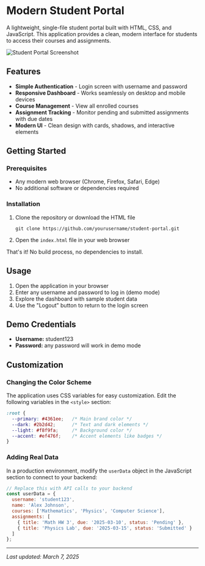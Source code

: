 # Modern Student Portal

A lightweight, single-file student portal built with HTML, CSS, and JavaScript. This application provides a clean, modern interface for students to access their courses and assignments.

![Student Portal Screenshot](https://placeholder-image.com/student-portal-screenshot.png)

## Features

- **Simple Authentication** - Login screen with username and password
- **Responsive Dashboard** - Works seamlessly on desktop and mobile devices
- **Course Management** - View all enrolled courses
- **Assignment Tracking** - Monitor pending and submitted assignments with due dates
- **Modern UI** - Clean design with cards, shadows, and interactive elements

## Getting Started

### Prerequisites

- Any modern web browser (Chrome, Firefox, Safari, Edge)
- No additional software or dependencies required

### Installation

1. Clone the repository or download the HTML file
   ```
   git clone https://github.com/yourusername/student-portal.git
   ```
   
2. Open the `index.html` file in your web browser

That's it! No build process, no dependencies to install.

## Usage

1. Open the application in your browser
2. Enter any username and password to log in (demo mode)
3. Explore the dashboard with sample student data
4. Use the "Logout" button to return to the login screen

## Demo Credentials

- **Username:** student123
- **Password:** any password will work in demo mode

## Customization

### Changing the Color Scheme

The application uses CSS variables for easy customization. Edit the following variables in the `<style>` section:

```css
:root {
  --primary: #4361ee;   /* Main brand color */
  --dark: #2b2d42;      /* Text and dark elements */
  --light: #f8f9fa;     /* Background color */
  --accent: #ef476f;    /* Accent elements like badges */
}
```

### Adding Real Data

In a production environment, modify the `userData` object in the JavaScript section to connect to your backend:

```javascript
// Replace this with API calls to your backend
const userData = {
  username: 'student123',
  name: 'Alex Johnson',
  courses: ['Mathematics', 'Physics', 'Computer Science'],
  assignments: [
    { title: 'Math HW 3', due: '2025-03-10', status: 'Pending' }, 
    { title: 'Physics Lab', due: '2025-03-15', status: 'Submitted' }
  ]
};
```



---

*Last updated: March 7, 2025*
